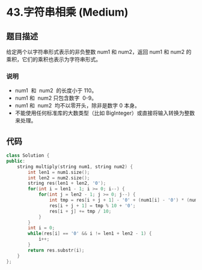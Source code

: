 # 43.字符串相乘 (Medium)

## 题目描述

给定两个以字符串形式表示的非负整数 num1 和 num2，返回 num1 和 num2 的乘积，它们的乘积也表示为字符串形式。

### 说明

- num1  和  num2  的长度小于 110。
- num1 和  num2 只包含数字  0-9。
- num1 和  num2  均不以零开头，除非是数字 0 本身。
- 不能使用任何标准库的大数类型（比如 BigInteger）或直接将输入转换为整数来处理。

## 代码

```c++
class Solution {
public:
    string multiply(string num1, string num2) {
        int len1 = num1.size();
        int len2 = num2.size();
        string res(len1 + len2, '0');
        for(int i = len1 - 1; i >= 0; i--) {
            for(int j = len2 - 1; j >= 0; j--) {
                int tmp = res[i + j + 1] - '0' + (num1[i] - '0') * (num2[j] - '0');
                res[i + j + 1] = tmp % 10 + '0';
                res[i + j] += tmp / 10;
            }
        }
        int i = 0;
        while(res[i] == '0' && i != len1 + len2 - 1) {
            i++;
        }
        return res.substr(i);
    }
};
```
